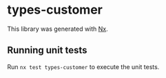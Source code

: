 # types-customer

This library was generated with [Nx](https://nx.dev).

## Running unit tests

Run `nx test types-customer` to execute the unit tests.
